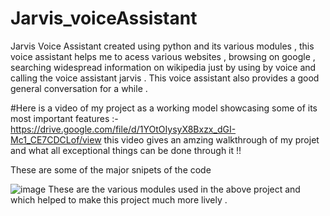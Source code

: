# Jarvis_voiceAssistant
Jarvis Voice Assistant created using python and its various modules , this voice assistant helps me to acess various websites , browsing on google , searching widespread information on wikipedia just by using by voice and calling the voice assistant jarvis . 
This voice assistant also provides a good general conversation for a while . 

#Here is a video of my project as a working model showcasing some of its most important features :-
https://drive.google.com/file/d/1YOtOIysyX8Bxzx_dGI-Mc1_CE7CDCLof/view
this video gives an amzing walkthrough of my projet and what all exceptional things can be done through it !!

These are some of the major snipets of the code 

![image](https://user-images.githubusercontent.com/90853282/170927436-9fe380a5-2397-4ecc-92d1-3e661d3df379.png)
These are the various modules used in the above project and which helped to make this project much more lively . 

